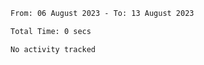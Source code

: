 <!--START_SECTION:waka-->

```txt
From: 06 August 2023 - To: 13 August 2023

Total Time: 0 secs

No activity tracked
```

<!--END_SECTION:waka-->
